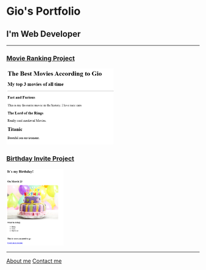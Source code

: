 <!DOCTYPE html>
<htmal lang="en">

<head>
    <meta charset="UTF-8">
    <title> Gio's Portfolio</title>
</head> 

<body>
    <h1>Gio's Portfolio</h1>
    <h2>I'm Web Developer</h2>
    <hr />
    <h3><a href="./public/movie-ranking.html">Movie Ranking Project</a> </h3>
    <img src="./assets/images/Best Movie Gio.png" height="200" alt="movie ranking project preview"/>
    <h3><a href="./public/birthday-invite.html">Birthday Invite Project</a> </h3>
    <img src="./assets/images/Birthday Gio.png" height="200" alt="birthday invite project preview"/>
    <hr />
    <a href="./public/about.html">About me</a>
    <a href="./public/contact.html">Contact me</a>
</body>

</htmal>
